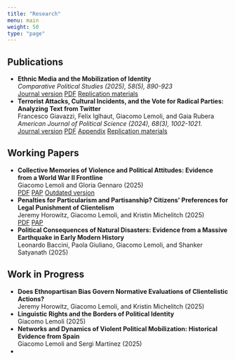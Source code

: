 ```yaml
---
title: "Research"
menu: main
weight: 50
type: "page"
---
```


<h2>Publications</h2>
<ul>
  <li>
    <strong>Ethnic Media and the Mobilization of Identity</strong><br>
    <em>Comparative Political Studies (2025), 58(5), 890-923</em><br>
    <a href="https://journals.sagepub.com/doi/10.1177/00104140241252076" class="btn btn-outline-primary" target="_blank">Journal version</a> 
    <a href="https://osf.io/8rbz2/" class="btn btn-outline-primary" target="_blank">PDF</a> 
    <a href="https://dataverse.harvard.edu/dataset.xhtml?persistentId=doi:10.7910/DVN/PWOAK4" class="btn btn-outline-primary" target="_blank">Replication materials</a>
  </li>
  <li>
    <strong>Terrorist Attacks, Cultural Incidents, and the Vote for Radical Parties: Analyzing Text from Twitter</strong><br>
    Francesco Giavazzi, Felix Iglhaut, Giacomo Lemoli, and Gaia Rubera<br>
    <em>American Journal of Political Science (2024), 68(3), 1002-1021.</em><br>
    <a href="https://onlinelibrary.wiley.com/doi/10.1111/ajps.12764" class="btn btn-outline-primary" target="_blank">Journal version</a> 
    <a href="https://giacomolemoli.com/uploads/wp/Terrorist attacks/manuscript.pdf" class="btn btn-outline-primary" target="_blank">PDF</a> 
    <a href="https://giacomolemoli.com/uploads/wp/Terrorist attacks/appendix.pdf" class="btn btn-outline-primary" target="_blank">Appendix</a> 
    <a href="https://dataverse.harvard.edu/dataset.xhtml?persistentId=doi:10.7910/DVN/VA00ZI" class="btn btn-outline-primary" target="_blank">Replication materials</a>
  </li>
</ul>

<h2>Working Papers</h2>
<ul>
  <li>
  <strong>Collective Memories of Violence and Political Attitudes: Evidence from a World War II Frontline </strong><br>
  Giacomo Lemoli and Gloria Gennaro (2025) <br>
  <a href="https://osf.io/preprints/osf/983es" class="btn btn-outline-primary target="_blank">PDF</a>
  <a href="https://osf.io/x2gkd" class="btn btn-outline-primary target="_blank">PAP</a>
  <a href="https://www.wider.unu.edu/publication/war-violence-nationalism-and-party-support" class="btn btn-outline-primary target="_blank">Outdated version</a>
  </li>
  <li>  
  <strong>Penalties for Particularism and Partisanship? Citizens' Preferences for Legal Punishment of Clientelism </strong><br>
  Jeremy Horowitz, Giacomo Lemoli, and Kristin Michelitch (2025) <br>
  <a href="https://osf.io/preprints/socarxiv/avtqh_v1" class="btn btn-outline-primary target="_blank">PDF</a>
  <a href="https://osf.io/sn4jf" class="btn btn-outline-primary target="_blank">PAP</a>
  </li>
  <li>
  <strong>Political Consequences of Natural Disasters: Evidence from a Massive Earthquake in Early Modern History</strong><br>
  Leonardo Baccini, Paola Giuliano, Giacomo Lemoli, and Shanker Satyanath (2025)<br>
  </li>
</ul>

<h2>Work in Progress</h2>
<ul>
  <li> 
  <strong>Does Ethnopartisan Bias Govern Normative Evaluations of Clientelistic Actions?</strong><br>
  Jeremy Horowitz, Giacomo Lemoli, and Kristin Michelitch (2025) <br>
  </li>
  <li> 
  <strong>Linguistic Rights and the Borders of Political Identity</strong><br>
  Giacomo Lemoli (2025) <br>
  </li>
  <li> 
  <strong> Networks and Dynamics of Violent Political Mobilization: Historical Evidence from Spain </strong><br>
  Giacomo Lemoli and Sergi Martínez (2025) <br>
  </li>
  <li> </li>
</ul>
